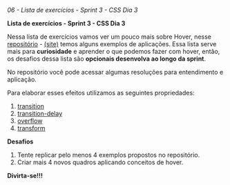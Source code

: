 <em>06 - Lista de exercícios - Sprint 3 - CSS Dia 3</em>

<strong>Lista de exercícios - Sprint 3 - CSS Dia 3</strong>

Nessa lista de exercícios vamos ver um pouco mais sobre Hover, nesse [repositório](https://gitlab.com/kenzie-academy-brasil/se/fe/sprint-3-css-week/exercises-hover) - [(site)](https://kenzie-academy-brasil.gitlab.io/se/fe/sprint-3-css-week/exercises-hover/) temos alguns exemplos de aplicações. Essa lista serve mais para <strong>curiosidade</strong> e aprender o que podemos fazer com hover, então, os desafios dessa lista são <strong>opcionais desenvolva ao longo da sprint</strong>.

No repositório você pode acessar algumas resoluções para entendimento e aplicação.

Para elaborar esses efeitos utilizamos as seguintes propriedades:

1. [transition](https://developer.mozilla.org/en-US/docs/Web/CSS/transition)
2. [transition-delay](https://developer.mozilla.org/en-US/docs/Web/CSS/transition-delay)
3. [overflow](https://developer.mozilla.org/en-US/docs/Web/CSS/overflow)
4. [transform](https://developer.mozilla.org/pt-BR/docs/Web/CSS/transform)

<strong>Desafios</strong>

1. Tente replicar pelo menos 4 exemplos propostos no repositório.
2. Criar mais 4 novos quadros aplicando conceitos de hover.

<strong>Divirta-se!!!</strong>